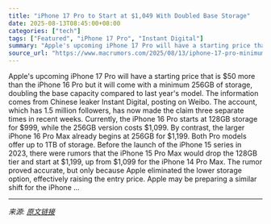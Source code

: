 ```yaml
---
title: "iPhone 17 Pro to Start at $1,049 With Doubled Base Storage"
date: 2025-08-13T08:45:00+08:00
categories: ["tech"]
tags: ["Featured", "iPhone 17 Pro", "Instant Digital"]
summary: "Apple's upcoming iPhone 17 Pro will have a starting price that is &#36;50 more than the iPhone 16 Pro but it will come with a minimum 256GB of storage, doubling the base capacity compared to last year"
source_url: "https://www.macrumors.com/2025/08/13/iphone-17-pro-minimum-256gb-storage-up-from-128gb/"
---
```


Apple's upcoming iPhone 17 Pro will have a starting price that is &#36;50 more than the iPhone 16 Pro but it will come with a minimum 256GB of storage, doubling the base capacity compared to last year's model. The information comes from Chinese leaker Instant Digital, posting on Weibo. The account, which has 1.5 million followers, has now made the claim three separate times in recent weeks. Currently, the iPhone 16 Pro starts at 128GB storage for &#36;999, while the 256GB version costs &#36;1,099. By contrast, the larger iPhone 16 Pro Max already begins at 256GB for &#36;1,199. Both Pro models offer up to 1TB of storage. Before the launch of the iPhone 15 series in 2023, there were rumors that the iPhone 15 Pro Max would drop the 128GB tier and start at &#36;1,199, up from &#36;1,099 for the iPhone 14 Pro Max. The rumor proved accurate, but only because Apple eliminated the lower storage option, effectively raising the entry price. Apple may be preparing a similar shift for the iPhone ...

---

*来源: [原文链接](https://www.macrumors.com/2025/08/13/iphone-17-pro-minimum-256gb-storage-up-from-128gb/)*
